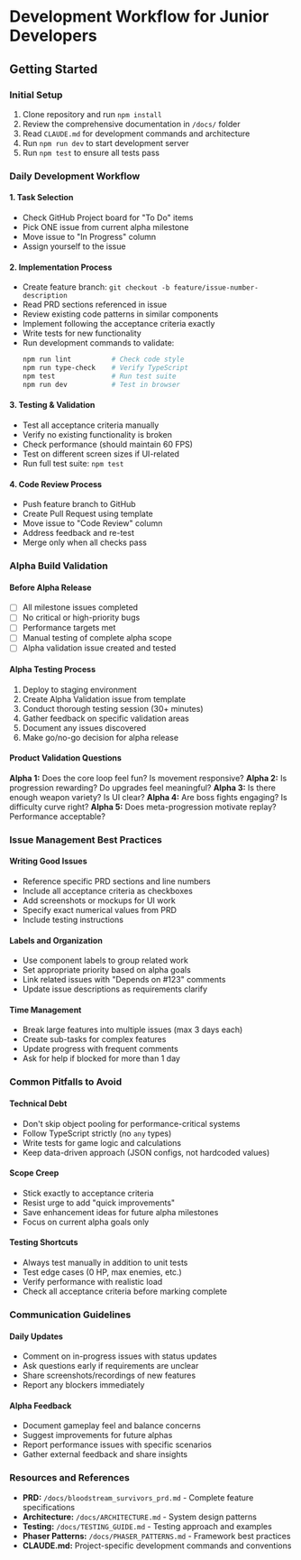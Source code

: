# Development Workflow for Junior Developers

## Getting Started

### Initial Setup
1. Clone repository and run `npm install`
2. Review the comprehensive documentation in `/docs/` folder
3. Read `CLAUDE.md` for development commands and architecture
4. Run `npm run dev` to start development server
5. Run `npm test` to ensure all tests pass

### Daily Development Workflow

#### 1. Task Selection
- Check GitHub Project board for "To Do" items
- Pick ONE issue from current alpha milestone
- Move issue to "In Progress" column
- Assign yourself to the issue

#### 2. Implementation Process
- Create feature branch: `git checkout -b feature/issue-number-description`
- Read PRD sections referenced in issue
- Review existing code patterns in similar components
- Implement following the acceptance criteria exactly
- Write tests for new functionality
- Run development commands to validate:
  ```bash
  npm run lint          # Check code style
  npm run type-check    # Verify TypeScript
  npm test              # Run test suite
  npm run dev           # Test in browser
  ```

#### 3. Testing & Validation
- Test all acceptance criteria manually
- Verify no existing functionality is broken
- Check performance (should maintain 60 FPS)
- Test on different screen sizes if UI-related
- Run full test suite: `npm test`

#### 4. Code Review Process
- Push feature branch to GitHub
- Create Pull Request using template
- Move issue to "Code Review" column
- Address feedback and re-test
- Merge only when all checks pass

### Alpha Build Validation

#### Before Alpha Release
- [ ] All milestone issues completed
- [ ] No critical or high-priority bugs
- [ ] Performance targets met
- [ ] Manual testing of complete alpha scope
- [ ] Alpha validation issue created and tested

#### Alpha Testing Process
1. Deploy to staging environment
2. Create Alpha Validation issue from template
3. Conduct thorough testing session (30+ minutes)
4. Gather feedback on specific validation areas
5. Document any issues discovered
6. Make go/no-go decision for alpha release

#### Product Validation Questions
**Alpha 1:** Does the core loop feel fun? Is movement responsive?
**Alpha 2:** Is progression rewarding? Do upgrades feel meaningful?
**Alpha 3:** Is there enough weapon variety? Is UI clear?
**Alpha 4:** Are boss fights engaging? Is difficulty curve right?
**Alpha 5:** Does meta-progression motivate replay? Performance acceptable?

### Issue Management Best Practices

#### Writing Good Issues
- Reference specific PRD sections and line numbers
- Include all acceptance criteria as checkboxes
- Add screenshots or mockups for UI work
- Specify exact numerical values from PRD
- Include testing instructions

#### Labels and Organization
- Use component labels to group related work
- Set appropriate priority based on alpha goals
- Link related issues with "Depends on #123" comments
- Update issue descriptions as requirements clarify

#### Time Management
- Break large features into multiple issues (max 3 days each)
- Create sub-tasks for complex features
- Update progress with frequent comments
- Ask for help if blocked for more than 1 day

### Common Pitfalls to Avoid

#### Technical Debt
- Don't skip object pooling for performance-critical systems
- Follow TypeScript strictly (no `any` types)
- Write tests for game logic and calculations
- Keep data-driven approach (JSON configs, not hardcoded values)

#### Scope Creep
- Stick exactly to acceptance criteria
- Resist urge to add "quick improvements"
- Save enhancement ideas for future alpha milestones
- Focus on current alpha goals only

#### Testing Shortcuts
- Always test manually in addition to unit tests
- Test edge cases (0 HP, max enemies, etc.)
- Verify performance with realistic load
- Check all acceptance criteria before marking complete

### Communication Guidelines

#### Daily Updates
- Comment on in-progress issues with status updates
- Ask questions early if requirements are unclear
- Share screenshots/recordings of new features
- Report any blockers immediately

#### Alpha Feedback
- Document gameplay feel and balance concerns
- Suggest improvements for future alphas
- Report performance issues with specific scenarios
- Gather external feedback and share insights

### Resources and References
- **PRD:** `/docs/bloodstream_survivors_prd.md` - Complete feature specifications
- **Architecture:** `/docs/ARCHITECTURE.md` - System design patterns
- **Testing:** `/docs/TESTING_GUIDE.md` - Testing approach and examples
- **Phaser Patterns:** `/docs/PHASER_PATTERNS.md` - Framework best practices
- **CLAUDE.md:** Project-specific development commands and conventions